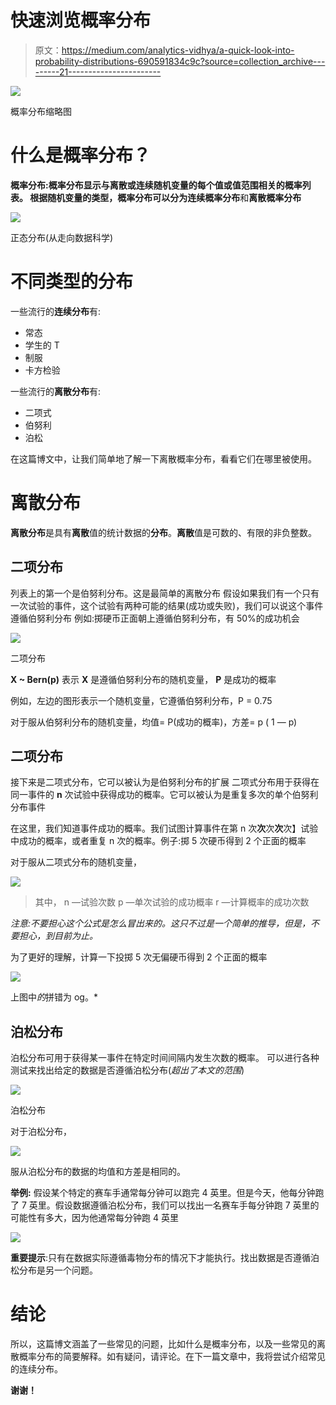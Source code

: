 # 快速浏览概率分布

> 原文：<https://medium.com/analytics-vidhya/a-quick-look-into-probability-distributions-690591834c9c?source=collection_archive---------21----------------------->

![](img/96624631f0ad8ca32c1c754dc06f42c6.png)

概率分布缩略图

# 什么是概率分布？

**概率分布:**概率分布显示与离散或连续随机变量的每个值或值范围相关的概率列表。
根据随机变量的类型，概率分布可以分为**连续概率分布**和**离散概率分布**

![](img/6308e206dcaca0afb7d0b27ec4811ed9.png)

正态分布(从走向数据科学)

# 不同类型的分布

一些流行的**连续分布**有:

*   常态
*   学生的 T
*   制服
*   卡方检验

一些流行的**离散分布**有:

*   二项式
*   伯努利
*   泊松

在这篇博文中，让我们简单地了解一下离散概率分布，看看它们在哪里被使用。

# 离散分布

**离散分布**是具有**离散**值的统计数据的**分布**。**离散**值是可数的、有限的非负整数。

## 二项分布

列表上的第一个是伯努利分布。这是最简单的离散分布
假设如果我们有一个只有一次试验的事件，这个试验有两种可能的结果(成功或失败)，我们可以说这个事件遵循伯努利分布
例如:掷硬币正面朝上遵循伯努利分布，有 50%的成功机会

![](img/12a578c9208b5050bbe6d819ba4fb5f7.png)

二项分布

**X ~ Bern(p)** 表示 **X** 是遵循伯努利分布的随机变量， **P** 是成功的概率

例如，左边的图形表示一个随机变量，它遵循伯努利分布，P = 0.75

对于服从伯努利分布的随机变量，均值= P(成功的概率)，方差= p ( 1 — p)

## 二项分布

接下来是二项式分布，它可以被认为是伯努利分布的扩展
二项式分布用于获得在同一事件的 **n** 次试验中获得成功的概率。它可以被认为是重复多次的单个伯努利分布事件

在这里，我们知道事件成功的概率。我们试图计算事件在第 n 次**次**次**次**次】试验中成功的概率，或者重复 n 次的概率。例子:掷 5 次硬币得到 2 个正面的概率

对于服从二项式分布的随机变量，

![](img/6ed4391c1a005bf5de202a857c5ccc54.png)

> 其中，
> n —试验次数
> p —单次试验的成功概率
> r —计算概率的成功次数

*注意:不要担心这个公式是怎么冒出来的。这只不过是一个简单的推导，但是，不要担心，到目前为止。*

为了更好的理解，计算一下投掷 5 次无偏硬币得到 2 个正面的概率

![](img/dd8dac3442b2ef9db04e01a90e0444ed.png)

上图中*的*拼错为 og。*

## 泊松分布

泊松分布可用于获得某一事件在特定时间间隔内发生次数的概率。
可以进行各种测试来找出给定的数据是否遵循泊松分布(*超出了本文的范围*)

![](img/41ab4cdedd5900612a076442172d9e51.png)

泊松分布

对于泊松分布，

![](img/31ca4ea5409e9ae7cb132efa07c643cd.png)

服从泊松分布的数据的均值和方差是相同的。

**举例:**
假设某个特定的赛车手通常每分钟可以跑完 4 英里。但是今天，他每分钟跑了 7 英里。假设数据遵循泊松分布，我们可以找出一名赛车手每分钟跑 7 英里的可能性有多大，因为他通常每分钟跑 4 英里

![](img/684c96c127ffcdd1275f7ad42d9c6ec3.png)

**重要提示**:只有在数据实际遵循毒物分布的情况下才能执行。找出数据是否遵循泊松分布是另一个问题。

# 结论

所以，这篇博文涵盖了一些常见的问题，比如什么是概率分布，以及一些常见的离散概率分布的简要解释。如有疑问，请评论。在下一篇文章中，我将尝试介绍常见的连续分布。

**谢谢！**